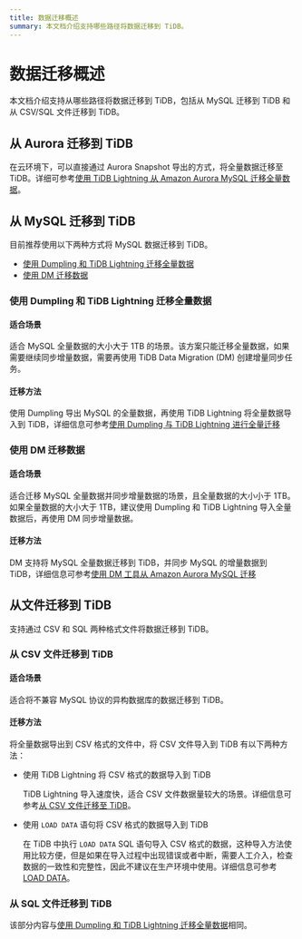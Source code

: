 ```yaml
---
title: 数据迁移概述
summary: 本文档介绍支持哪些路径将数据迁移到 TiDB。
---
```


# 数据迁移概述

本文档介绍支持从哪些路径将数据迁移到 TiDB，包括从 MySQL 迁移到 TiDB 和从 CSV/SQL 文件迁移到 TiDB。

## 从 Aurora 迁移到 TiDB

在云环境下，可以直接通过 Aurora Snapshot 导出的方式，将全量数据迁移至 TiDB。详细可参考[使用 TiDB Lightning 从 Amazon Aurora MySQL 迁移全量数据](/migrate-from-aurora-using-lightning.md)。

## 从 MySQL 迁移到 TiDB

目前推荐使用以下两种方式将 MySQL 数据迁移到 TiDB。

- [使用 Dumpling 和 TiDB Lightning 迁移全量数据](#使用-dumpling-和-tidb-lightning-迁移全量数据)
- [使用 DM 迁移数据](#使用-dm-迁移数据)

### 使用 Dumpling 和 TiDB Lightning 迁移全量数据

#### 适合场景

适合 MySQL 全量数据的大小大于 1TB 的场景。该方案只能迁移全量数据，如果需要继续同步增量数据，需要再使用 TiDB Data Migration (DM) 创建增量同步任务。

#### 迁移方法

使用 Dumpling 导出 MySQL 的全量数据，再使用 TiDB Lightning 将全量数据导入到 TiDB，详细信息可参考[使用 Dumpling 与 TiDB Lightning 进行全量迁移](/migrate-from-mysql-dumpling-files.md)

### 使用 DM 迁移数据

#### 适合场景

适合迁移 MySQL 全量数据并同步增量数据的场景，且全量数据的大小小于 1TB。如果全量数据的大小大于 1TB，建议使用 Dumpling 和 TiDB Lightning 导入全量数据后，再使用 DM 同步增量数据。

#### 迁移方法

DM 支持将 MySQL 全量数据迁移到 TiDB，并同步 MySQL 的增量数据到 TiDB，详细信息可参考[使用 DM 工具从 Amazon Aurora MySQL 迁移](https://docs.pingcap.com/zh/tidb-data-migration/v2.0/migrate-from-mysql-aurora)

## 从文件迁移到 TiDB

支持通过 CSV 和 SQL 两种格式文件将数据迁移到 TiDB。

### 从 CSV 文件迁移到 TiDB

#### 适合场景

适合将不兼容 MySQL 协议的异构数据库的数据迁移到 TiDB。

#### 迁移方法

将全量数据导出到 CSV 格式的文件中，将 CSV 文件导入到 TiDB 有以下两种方法：

- 使用 TiDB Lightning 将 CSV 格式的数据导入到 TiDB
  
    TiDB Lightning 导入速度快，适合 CSV 文件数据量较大的场景。详细信息可参考[从 CSV 文件迁移至 TiDB](/tidb-lightning/migrate-from-csv-using-tidb-lightning.md)。

- 使用 `LOAD DATA` 语句将 CSV 格式的数据导入到 TiDB

    在 TiDB 中执行 `LOAD DATA` SQL 语句导入 CSV 格式的数据，这种导入方法使用比较方便，但是如果在导入过程中出现错误或者中断，需要人工介入，检查数据的一致性和完整性，因此不建议在生产环境中使用。详细信息可参考 [LOAD DATA](/sql-statements/sql-statement-load-data.md)。

### 从 SQL 文件迁移到 TiDB

该部分内容与[使用 Dumpling 和 TiDB Lightning 迁移全量数据](#使用-dumpling-和-tidb-lightning-迁移全量数据)相同。
